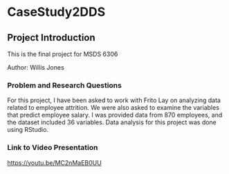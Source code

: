 # CaseStudy2DDS

## Project Introduction
This is the final project for MSDS 6306

Author: Willis Jones

### Problem and Research Questions
For this project, I have been asked to work with Frito Lay on analyzing data related to employee attrition. We were also asked to examine the variables that predict employee salary.  I was provided data from 870 employees, and the dataset included 36 variables.  Data analysis for this project was done using RStudio.

### Link to Video Presentation
https://youtu.be/MC2nMaEB0UU

